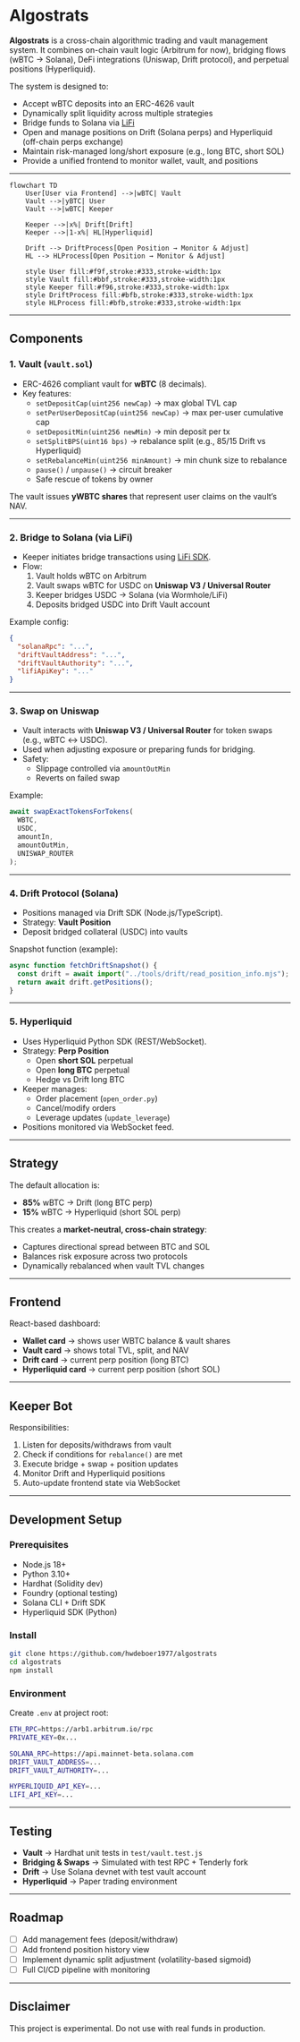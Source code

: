 # Algostrats

**Algostrats** is a cross-chain algorithmic trading and vault management system. It combines on-chain vault logic (Arbitrum for now), bridging flows (wBTC → Solana), DeFi integrations (Uniswap, Drift protocol), and perpetual positions (Hyperliquid).

The system is designed to:

- Accept wBTC deposits into an ERC-4626 vault
- Dynamically split liquidity across multiple strategies
- Bridge funds to Solana via [LiFi](https://li.fi/)
- Open and manage positions on Drift (Solana perps) and Hyperliquid (off-chain perps exchange)
- Maintain risk-managed long/short exposure (e.g., long BTC, short SOL)
- Provide a unified frontend to monitor wallet, vault, and positions

---

```mermaid
flowchart TD
    User[User via Frontend] -->|wBTC| Vault
    Vault -->|yBTC| User
    Vault -->|wBTC| Keeper

    Keeper -->|x%| Drift[Drift]
    Keeper -->|1-x%| HL[Hyperliquid]

    Drift --> DriftProcess[Open Position → Monitor & Adjust]
    HL --> HLProcess[Open Position → Monitor & Adjust]

    style User fill:#f9f,stroke:#333,stroke-width:1px
    style Vault fill:#bbf,stroke:#333,stroke-width:1px
    style Keeper fill:#f96,stroke:#333,stroke-width:1px
    style DriftProcess fill:#bfb,stroke:#333,stroke-width:1px
    style HLProcess fill:#bfb,stroke:#333,stroke-width:1px

```

---

## Components

### 1. Vault (`vault.sol`)

- ERC-4626 compliant vault for **wBTC** (8 decimals).
- Key features:
  - `setDepositCap(uint256 newCap)` → max global TVL cap
  - `setPerUserDepositCap(uint256 newCap)` → max per-user cumulative cap
  - `setDepositMin(uint256 newMin)` → min deposit per tx
  - `setSplitBPS(uint16 bps)` → rebalance split (e.g., 85/15 Drift vs Hyperliquid)
  - `setRebalanceMin(uint256 minAmount)` → min chunk size to rebalance
  - `pause()` / `unpause()` → circuit breaker
  - Safe rescue of tokens by owner

The vault issues **yWBTC shares** that represent user claims on the vault’s NAV.

---

### 2. Bridge to Solana (via LiFi)

- Keeper initiates bridge transactions using [LiFi SDK](https://li.fi/).
- Flow:
  1. Vault holds wBTC on Arbitrum
  2. Vault swaps wBTC for USDC on **Uniswap V3 / Universal Router**
  3. Keeper bridges USDC → Solana (via Wormhole/LiFi)
  4. Deposits bridged USDC into Drift Vault account

Example config:

```json
{
  "solanaRpc": "...",
  "driftVaultAddress": "...",
  "driftVaultAuthority": "...",
  "lifiApiKey": "..."
}
```

---

### 3. Swap on Uniswap

- Vault interacts with **Uniswap V3 / Universal Router** for token swaps (e.g., wBTC ↔ USDC).
- Used when adjusting exposure or preparing funds for bridging.
- Safety:
  - Slippage controlled via `amountOutMin`
  - Reverts on failed swap

Example:

```js
await swapExactTokensForTokens(
  WBTC,
  USDC,
  amountIn,
  amountOutMin,
  UNISWAP_ROUTER
);
```

---

### 4. Drift Protocol (Solana)

- Positions managed via Drift SDK (Node.js/TypeScript).
- Strategy: **Vault Position**
- Deposit bridged collateral (USDC) into vaults

Snapshot function (example):

```js
async function fetchDriftSnapshot() {
  const drift = await import("../tools/drift/read_position_info.mjs");
  return await drift.getPositions();
}
```

---

### 5. Hyperliquid

- Uses Hyperliquid Python SDK (REST/WebSocket).
- Strategy: **Perp Position**
  - Open **short SOL** perpetual
  - Open **long BTC** perpetual
  - Hedge vs Drift long BTC
- Keeper manages:
  - Order placement (`open_order.py`)
  - Cancel/modify orders
  - Leverage updates (`update_leverage`)
- Positions monitored via WebSocket feed.

---

## Strategy

The default allocation is:

- **85%** wBTC → Drift (long BTC perp)
- **15%** wBTC → Hyperliquid (short SOL perp)

This creates a **market-neutral, cross-chain strategy**:

- Captures directional spread between BTC and SOL
- Balances risk exposure across two protocols
- Dynamically rebalanced when vault TVL changes

---

## Frontend

React-based dashboard:

- **Wallet card** → shows user WBTC balance & vault shares
- **Vault card** → shows total TVL, split, and NAV
- **Drift card** → current perp position (long BTC)
- **Hyperliquid card** → current perp position (short SOL)

---

## Keeper Bot

Responsibilities:

1. Listen for deposits/withdraws from vault
2. Check if conditions for `rebalance()` are met
3. Execute bridge + swap + position updates
4. Monitor Drift and Hyperliquid positions
5. Auto-update frontend state via WebSocket

---

## Development Setup

### Prerequisites

- Node.js 18+
- Python 3.10+
- Hardhat (Solidity dev)
- Foundry (optional testing)
- Solana CLI + Drift SDK
- Hyperliquid SDK (Python)

### Install

```bash
git clone https://github.com/hwdeboer1977/algostrats
cd algostrats
npm install
```

### Environment

Create `.env` at project root:

```bash
ETH_RPC=https://arb1.arbitrum.io/rpc
PRIVATE_KEY=0x...

SOLANA_RPC=https://api.mainnet-beta.solana.com
DRIFT_VAULT_ADDRESS=...
DRIFT_VAULT_AUTHORITY=...

HYPERLIQUID_API_KEY=...
LIFI_API_KEY=...
```

---

## Testing

- **Vault** → Hardhat unit tests in `test/vault.test.js`
- **Bridging & Swaps** → Simulated with test RPC + Tenderly fork
- **Drift** → Use Solana devnet with test vault account
- **Hyperliquid** → Paper trading environment

---

## Roadmap

- [ ] Add management fees (deposit/withdraw)
- [ ] Add frontend position history view
- [ ] Implement dynamic split adjustment (volatility-based sigmoid)
- [ ] Full CI/CD pipeline with monitoring

---

## Disclaimer

This project is experimental. Do not use with real funds in production.
